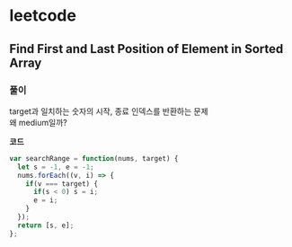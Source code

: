 # leetcode

## Find First and Last Position of Element in Sorted Array

### 풀이

target과 일치하는 숫자의 시작, 종료 인덱스를 반환하는 문제  
왜 medium일까?

**코드**

```js
var searchRange = function(nums, target) {
  let s = -1, e = -1;
  nums.forEach((v, i) => { 
    if(v === target) {
      if(s < 0) s = i;
      e = i;
    }
  });
  return [s, e];
};
```